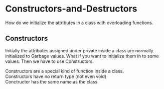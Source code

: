 # Constructors-and-Destructors
How do we initialize the attributes in a class with overloading functions.


## Constructors

Initially the attributes assigned under private inside a class are normally initialized to Garbage values. What if you want to initialize them in to some values. Then we have to use Constructors.   

Constructors are a special kind of function inside a class.   
Constructors have no return type (not even void)  
Conctructor has the same name as the class  

